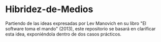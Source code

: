 # Hibridez-de-Medios
Partiendo de las ideas expresadas por Lev Manovich en su libro "El software toma el mando" (2013), este repositorio se basará en clarificar esta idea, exponiéndola dentro de dos casos prácticos.
